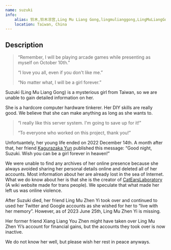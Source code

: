 ```yaml
---
name: suzuki
info:
    alias: 铃木,铃木凉宫,Ling Mu Liang Gong,lingmulianggong,LingMuLiangGong,Suzuki
    location: Taiwan, China
---
```


## Description

> “Remember, I will be playing arcade games while presenting as myself on October 10th.”
> 
> “I love you all, even if you don't like me.”
> 
> “No matter what, I will be a girl forever.”

Suzuki (Ling Mu Liang Gong) is a mysterious girl from Taiwan, so we are unable to gain detailed information on her.

She is a hardcore computer hardware tinkerer.
Her DIY skills are really good.
We believe that she can make anything as long as she wants to.

> “I really like this server system. I'm going to save up for it!”
>
> “To everyone who worked on this project, thank you!”

Unfortuantely, her young life ended on 2022 December 14th.
A month after that, her friend [Kagurazaka Yun](https://twitter.com/NaiXi2233/status/1672848353363902469) published this message:
“Good night, Suzuki. Wish you can be a girl forever in heaven!”

We were unable to find any archives of her online presence because she always avoided sharing her personal details online and deleted all of her accounts.
Most information about her are already lost in the sea of Internet.
What we do know about her is that she is the creator of [CatEarsLaboratory](https://twitter.com/CatEars2333) (A wiki website made for trans people).
We speculate that what made her left us was online violence.

After Suzuki died, her friend Ling Mu Zhen Yi took over and continued to used her Twitter and Google accounts as she wished for her to “live with her memory”. However, as of 2023 June 25th, Ling Mu Zhen Yi is missing.

Her former friend Xiang Liang You Zhen might have taken over Ling Mu Zhen Yi’s account for financial gains, but the accounts they took over is now inactive.

We do not know her well, but please wish her rest in peace anyways.
